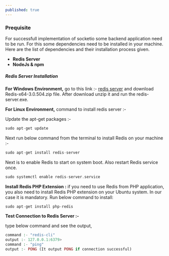 ```yaml
---
published: true
---
```

### Prequisite

For successfull implementation of socketio some backend application need to be run. For this some dependencies need to be installed in your machine. Here are the list of dependencies and their installation process given.

- **Redis Server**
- **NodeJs & npm**

##### Redis Server Installation

**For Windows Environment,** go to this link :- [redis server](https://github.com/microsoftarchive/redis/releases) and download Redis-x64-3.0.504.zip file. After download unzip it and run the redis-server.exe.

**For Linux Environment,** command to install redis server :-

Update the apt-get packages :-
```php
sudo apt-get update
```

Next run below command from the terminal to install Redis on your machine :-
```php
sudo apt-get install redis-server
```

Next is to enable Redis to start on system boot. Also restart Redis service once.
```php
sudo systemctl enable redis-server.service
```

**Install Redis PHP Extension :**  if you need to use Redis from PHP application, you also need to install Redis PHP extension on your Ubuntu system. In our case it is mandatory. Run below command to install:
```php
sudo apt-get install php-redis
```

**Test Connection to Redis Server :-**

type below command and see the output,
```php
command :- "redis-cli"
output :- 127.0.0.1:6379>
command :- "ping"
output :- PONG (It output PONG if connection successful)
```